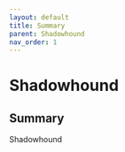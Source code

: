 ```yaml
---
layout: default
title: Summary
parent: Shadowhound
nav_order: 1
---
```


# Shadowhound
## Summary

Shadowhound 

